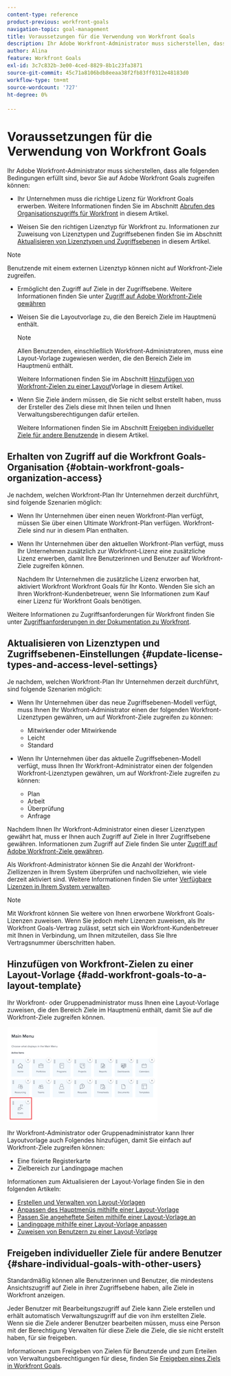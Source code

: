 ```yaml
---
content-type: reference
product-previous: workfront-goals
navigation-topic: goal-management
title: Voraussetzungen für die Verwendung von Workfront Goals
description: Ihr Adobe Workfront-Administrator muss sicherstellen, dass bestimmte Bedingungen erfüllt sind, bevor Sie auf Adobe Workfront-Ziele zugreifen können.
author: Alina
feature: Workfront Goals
exl-id: 3c7c832b-3e00-4ced-8829-8b1c23fa3871
source-git-commit: 45c71a8106bdb8eeaa38f2fb83ff0312e48183d0
workflow-type: tm+mt
source-wordcount: '727'
ht-degree: 0%

---
```


# Voraussetzungen für die Verwendung von Workfront Goals

Ihr Adobe Workfront-Administrator muss sicherstellen, dass alle folgenden Bedingungen erfüllt sind, bevor Sie auf Adobe Workfront Goals zugreifen können:

<!--drafted for P&P - replace the first bullet with this one when licensing changes: 
* Your company must purchase the correct Adobe Worfront plan or Adobe Workfront Goal license. For information, see the section [Obtain Workfront Goals organization access](#obtain-workfront-goals-organization-access)in this article.-->

* Ihr Unternehmen muss die richtige Lizenz für Workfront Goals erwerben. Weitere Informationen finden Sie im Abschnitt [Abrufen des Organisationszugriffs für Workfront](#obtain-workfront-goals-organization-access) in diesem Artikel.

* Weisen Sie den richtigen Lizenztyp für Workfront zu. Informationen zur Zuweisung von Lizenztypen und Zugriffsebenen finden Sie im Abschnitt [Aktualisieren von Lizenztypen und Zugriffsebenen](#update-license-types-and-access-level-settings) in diesem Artikel.

>[!NOTE]
>
>Benutzende mit einem externen Lizenztyp können nicht auf Workfront-Ziele zugreifen.

* Ermöglicht den Zugriff auf Ziele in der Zugriffsebene. Weitere Informationen finden Sie unter [Zugriff auf Adobe Workfront-Ziele gewähren](../../administration-and-setup/add-users/configure-and-grant-access/grant-access-goals.md)

* Weisen Sie die Layoutvorlage zu, die den Bereich Ziele im Hauptmenü enthält.

  >[!NOTE]
  >
  >Allen Benutzenden, einschließlich Workfront-Administratoren, muss eine Layout-Vorlage zugewiesen werden, die den Bereich Ziele im Hauptmenü enthält.

  Weitere Informationen finden Sie im Abschnitt [Hinzufügen von Workfront-Zielen zu einer Layout](#add-workfront-goals-to-a-layout-template)Vorlage in diesem Artikel.

* Wenn Sie Ziele ändern müssen, die Sie nicht selbst erstellt haben, muss der Ersteller des Ziels diese mit Ihnen teilen und Ihnen Verwaltungsberechtigungen dafür erteilen.

  Weitere Informationen finden Sie im Abschnitt [Freigeben individueller Ziele für andere Benutzende](#share-individual-goals-with-other-users) in diesem Artikel.

## Erhalten von Zugriff auf die Workfront Goals-Organisation {#obtain-workfront-goals-organization-access}


Je nachdem, welchen Workfront-Plan Ihr Unternehmen derzeit durchführt, sind folgende Szenarien möglich:

* Wenn Ihr Unternehmen über einen neuen Workfront-Plan verfügt, müssen Sie über einen Ultimate Workfront-Plan verfügen. Workfront-Ziele sind nur in diesem Plan enthalten.

* Wenn Ihr Unternehmen über den aktuellen Workfront-Plan verfügt, muss Ihr Unternehmen zusätzlich zur Workfront-Lizenz eine zusätzliche Lizenz erwerben, damit Ihre Benutzerinnen und Benutzer auf Workfront-Ziele zugreifen können.

  Nachdem Ihr Unternehmen die zusätzliche Lizenz erworben hat, aktiviert Workfront Workfront Goals für Ihr Konto. Wenden Sie sich an Ihren Workfront-Kundenbetreuer, wenn Sie Informationen zum Kauf einer Lizenz für Workfront Goals benötigen.

Weitere Informationen zu Zugriffsanforderungen für Workfront finden Sie unter [Zugriffsanforderungen in der Dokumentation zu Workfront](/help/quicksilver/administration-and-setup/add-users/access-levels-and-object-permissions/access-level-requirements-in-documentation.md).

## Aktualisieren von Lizenztypen und Zugriffsebenen-Einstellungen  {#update-license-types-and-access-level-settings}

Je nachdem, welchen Workfront-Plan Ihr Unternehmen derzeit durchführt, sind folgende Szenarien möglich:

* Wenn Ihr Unternehmen über das neue Zugriffsebenen-Modell verfügt, muss Ihnen Ihr Workfront-Administrator einen der folgenden Workfront-Lizenztypen gewähren, um auf Workfront-Ziele zugreifen zu können:

   * Mitwirkender oder Mitwirkende
   * Leicht
   * Standard

* Wenn Ihr Unternehmen über das aktuelle Zugriffsebenen-Modell verfügt, muss Ihnen Ihr Workfront-Administrator einen der folgenden Workfront-Lizenztypen gewähren, um auf Workfront-Ziele zugreifen zu können:

   * Plan
   * Arbeit
   * Überprüfung
   * Anfrage

Nachdem Ihnen Ihr Workfront-Administrator einen dieser Lizenztypen gewährt hat, muss er Ihnen auch Zugriff auf Ziele in Ihrer Zugriffsebene gewähren. Informationen zum Zugriff auf Ziele finden Sie unter [Zugriff auf Adobe Workfront-Ziele gewähren](../../administration-and-setup/add-users/configure-and-grant-access/grant-access-goals.md).

Als Workfront-Administrator können Sie die Anzahl der Workfront-Ziellizenzen in Ihrem System überprüfen und nachvollziehen, wie viele derzeit aktiviert sind. Weitere Informationen finden Sie unter [Verfügbare Lizenzen in Ihrem System verwalten](../../administration-and-setup/get-started-wf-administration/manage-available-licenses-in-your-system.md).

>[!NOTE]
>
>Mit Workfront können Sie weitere von Ihnen erworbene Workfront Goals-Lizenzen zuweisen. Wenn Sie jedoch mehr Lizenzen zuweisen, als Ihr Workfront Goals-Vertrag zulässt, setzt sich ein Workfront-Kundenbetreuer mit Ihnen in Verbindung, um Ihnen mitzuteilen, dass Sie Ihre Vertragsnummer überschritten haben.

## Hinzufügen von Workfront-Zielen zu einer Layout-Vorlage {#add-workfront-goals-to-a-layout-template}

Ihr Workfront- oder Gruppenadministrator muss Ihnen eine Layout-Vorlage zuweisen, die den Bereich Ziele im Hauptmenü enthält, damit Sie auf die Workfront-Ziele zugreifen können.

![Layoutvorlage](assets/layout-template-align-highlighted-350x220.png)

Ihr Workfront-Administrator oder Gruppenadministrator kann Ihrer Layoutvorlage auch Folgendes hinzufügen, damit Sie einfach auf Workfront-Ziele zugreifen können:

* Eine fixierte Registerkarte
* Zielbereich zur Landingpage machen

Informationen zum Aktualisieren der Layout-Vorlage finden Sie in den folgenden Artikeln:

* [Erstellen und Verwalten von Layout-Vorlagen](../../administration-and-setup/customize-workfront/use-layout-templates/create-and-manage-layout-templates.md)
* [Anpassen des Hauptmenüs mithilfe einer Layout-Vorlage](../../administration-and-setup/customize-workfront/use-layout-templates/customize-main-menu.md)
* [Passen Sie angeheftete Seiten mithilfe einer Layout-Vorlage an](../../administration-and-setup/customize-workfront/use-layout-templates/customize-pinned-pages.md)
* [Landingpage mithilfe einer Layout-Vorlage anpassen](../../administration-and-setup/customize-workfront/use-layout-templates/customize-landing-page.md)
* [Zuweisen von Benutzern zu einer Layout-Vorlage](../../administration-and-setup/customize-workfront/use-layout-templates/assign-users-to-layout-template.md)

## Freigeben individueller Ziele für andere Benutzer {#share-individual-goals-with-other-users}

Standardmäßig können alle Benutzerinnen und Benutzer, die mindestens Ansichtszugriff auf Ziele in ihrer Zugriffsebene haben, alle Ziele in Workfront anzeigen.

Jeder Benutzer mit Bearbeitungszugriff auf Ziele kann Ziele erstellen und erhält automatisch Verwaltungszugriff auf die von ihm erstellten Ziele. Wenn sie die Ziele anderer Benutzer bearbeiten müssen, muss eine Person mit der Berechtigung Verwalten für diese Ziele die Ziele, die sie nicht erstellt haben, für sie freigeben.

Informationen zum Freigeben von Zielen für Benutzende und zum Erteilen von Verwaltungsberechtigungen für diese, finden Sie [Freigeben eines Ziels in Workfront Goals](../../workfront-goals/workfront-goals-settings/share-a-goal.md).
